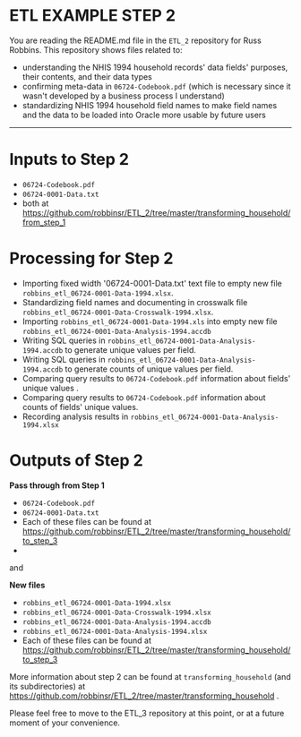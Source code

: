 # ETL EXAMPLE STEP 2 #

You are reading the README.md file in the `ETL_2` repository for Russ Robbins. This repository shows files related to:

- understanding the NHIS 1994 household records' data fields' purposes, their contents, and their data types
- confirming meta-data in `06724-Codebook.pdf` (which is necessary since it wasn't developed by a business process I understand)
- standardizing NHIS 1994 household field names to make field names and the data to be loaded into Oracle more usable by future users 

---
Inputs to Step 2
===

 - `06724-Codebook.pdf` 
 - `06724-0001-Data.txt`
 - both at https://github.com/robbinsr/ETL_2/tree/master/transforming_household/from_step_1


Processing for Step 2
===

 - Importing fixed width '06724-0001-Data.txt' text file to empty new file `robbins_etl_06724-0001-Data-1994.xlsx`.
 - Standardizing field names and documenting in crosswalk file `robbins_etl_06724-0001-Data-Crosswalk-1994.xlsx`.
 - Importing `robbins_etl_06724-0001-Data-1994.xls` into empty new file `robbins_etl_06724-0001-Data-Analysis-1994.accdb`
 - Writing SQL queries in `robbins_etl_06724-0001-Data-Analysis-1994.accdb` to generate unique values per field.
 - Writing SQL queries in `robbins_etl_06724-0001-Data-Analysis-1994.accdb` to generate counts of unique values per field.
 - Comparing query results to `06724-Codebook.pdf` information about fields' unique values .
 - Comparing query results to `06724-Codebook.pdf` information about counts of fields' unique values.
 - Recording analysis results in `robbins_etl_06724-0001-Data-Analysis-1994.xlsx` 

Outputs of Step 2
===

**Pass through from Step 1**

 - `06724-Codebook.pdf` 
 - `06724-0001-Data.txt` 
- Each of these files can be found at https://github.com/robbinsr/ETL_2/tree/master/transforming_household/to_step_3
 -  
and 

**New files**

- `robbins_etl_06724-0001-Data-1994.xlsx`
- `robbins_etl_06724-0001-Data-Crosswalk-1994.xlsx`
- `robbins_etl_06724-0001-Data-Analysis-1994.accdb`
- `robbins_etl_06724-0001-Data-Analysis-1994.xlsx`
- Each of these files can be found at https://github.com/robbinsr/ETL_2/tree/master/transforming_household/to_step_3

More information about step 2 can be found at `transforming_household` (and its subdirectories) at https://github.com/robbinsr/ETL_2/tree/master/transforming_household .

Please feel free to move to the ETL_3 repository at this point, or at a future moment of your convenience.
